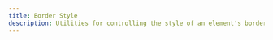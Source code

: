 ```yaml
---
title: Border Style
description: Utilities for controlling the style of an element's borders.
---
```

<table-utility prefix="border" property="border-style" class="mb-lg"></table-utility>
<card-example>
	<div class="p-sm border-solid border-brand border-4 rounded">
		<div class="p-sm border-dashed border-accent border-4 rounded">
			<div class="p-sm border-dotted border-success border-4 rounded">
				<div class="p-sm border-double border-danger border-4 rounded"></div>
			</div>
		</div>
	</div>
</card-example>